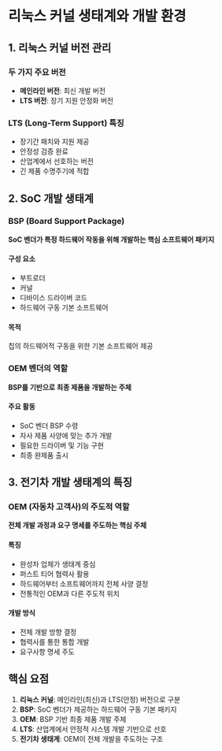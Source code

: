 # 리눅스 커널 생태계와 개발 환경

## 1. 리눅스 커널 버전 관리

### 두 가지 주요 버전
- **메인라인 버전**: 최신 개발 버전
- **LTS 버전**: 장기 지원 안정화 버전

### LTS (Long-Term Support) 특징
- 장기간 패치와 지원 제공
- 안정성 검증 완료
- 산업계에서 선호하는 버전
- 긴 제품 수명주기에 적합

## 2. SoC 개발 생태계

### BSP (Board Support Package)
**SoC 벤더가 특정 하드웨어 작동을 위해 개발하는 핵심 소프트웨어 패키지**

#### 구성 요소
- 부트로더
- 커널
- 디바이스 드라이버 코드
- 하드웨어 구동 기본 소프트웨어

#### 목적
칩의 하드웨어적 구동을 위한 기본 소프트웨어 제공

### OEM 벤더의 역할
**BSP를 기반으로 최종 제품을 개발하는 주체**

#### 주요 활동
- SoC 벤더 BSP 수령
- 자사 제품 사양에 맞는 추가 개발
- 필요한 드라이버 및 기능 구현
- 최종 완제품 출시

## 3. 전기차 개발 생태계의 특징

### OEM (자동차 고객사)의 주도적 역할
**전체 개발 과정과 요구 명세를 주도하는 핵심 주체**

#### 특징
- 완성차 업체가 생태계 중심
- 퍼스트 티어 협력사 활용
- 하드웨어부터 소프트웨어까지 전체 사양 결정
- 전통적인 OEM과 다른 주도적 위치

#### 개발 방식
- 전체 개발 방향 결정
- 협력사를 통한 통합 개발
- 요구사항 명세 주도

## 핵심 요점

1. **리눅스 커널**: 메인라인(최신)과 LTS(안정) 버전으로 구분
2. **BSP**: SoC 벤더가 제공하는 하드웨어 구동 기본 패키지
3. **OEM**: BSP 기반 최종 제품 개발 주체
4. **LTS**: 산업계에서 안정적 시스템 개발 기반으로 선호
5. **전기차 생태계**: OEM이 전체 개발을 주도하는 구조
